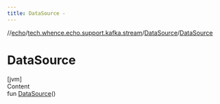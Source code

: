 ```yaml
---
title: DataSource -
---
```

//[echo](../../index.md)/[tech.whence.echo.support.kafka.stream](../index.md)/[DataSource](index.md)/[DataSource](-data-source.md)



# DataSource  
[jvm]  
Content  
fun [DataSource](-data-source.md)()  



